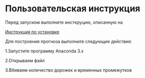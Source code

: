 # Пользовательская инструкция
 Перед запуском выполните инсткруцию, описанную на
 
 [Инструкция по установке]: https://github.com/dark0mike/Project-Geophysics/pull/1/files#diff-8c0848d379729393cbbbc10ae015f70c
 [Инструкция по установке][Инструкция по установке]
 
 Для построения прогноза выполните следующие действия:
 
   1.Запустите программу Anaconda 3.x
   
 
   2.Открываем файл
 
   3.Вбиваем количество дорожек и временных промежутков
